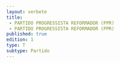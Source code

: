 ```yaml
---
layout: verbete
title:
 - PARTIDO PROGRESSISTA REFORMADOR (PPR)
 - PARTIDO PROGRESSISTA REFORMADOR (PPR)
published: true
edition: 1  
type: T
subtype: Partido
---
```


